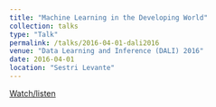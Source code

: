 ```yaml
---
title: "Machine Learning in the Developing World"
collection: talks
type: "Talk"
permalink: /talks/2016-04-01-dali2016
venue: "Data Learning and Inference (DALI) 2016"
date: 2016-04-01
location: "Sestri Levante"
---
```


[Watch/listen](https://www.youtube.com/watch?v=NNM4Z6n5_XQ)
